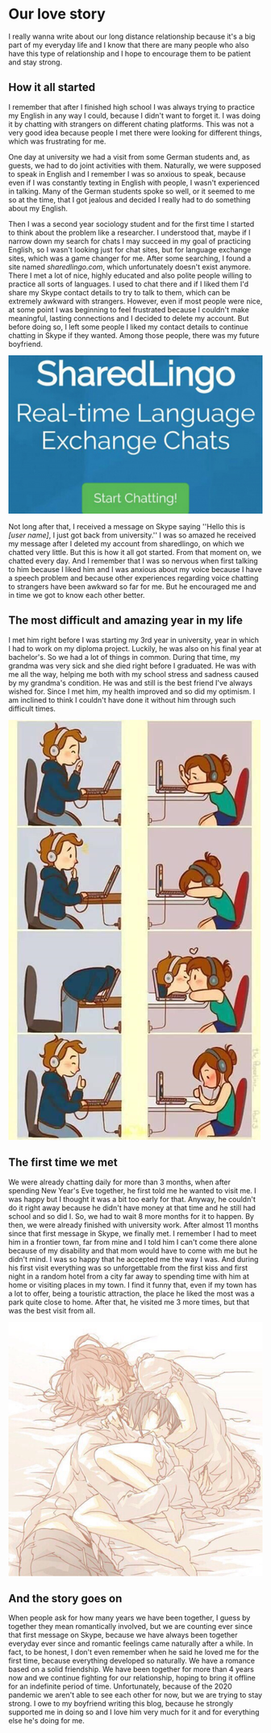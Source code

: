 # Our love story

I really wanna write about our long distance relationship because it's a big part of my everyday life and I know that there are many people who also have this type of relationship and I hope to encourage them to be patient and stay strong.

## How it all started

I remember that after I finished high school I was always trying to practice my English in any way I could, because I didn't want to forget it.
I was doing it by chatting with strangers on different chating platforms.
This was not a very good idea because people I met there were looking for different things, which was frustrating for me.

One day at university we had a visit from some German students and, as guests, we had to do joint activities with them.
Naturally, we were supposed to speak in English and I remember I was so anxious to speak, because even if I was constantly texting in English with people, I wasn't experienced in talking.
Many of the German students spoke so well, or it seemed to me so at the time, that I got jealous and decided I really had to do something about my English.

Then I was a second year sociology student and for the first time I started to think about the problem like a researcher.
I understood that, maybe if I narrow down my search for chats I may succeed in my goal of practicing English, so I wasn't looking just for chat sites, but for language exchange sites, which was a game changer for me.
After some searching, I found a site named *sharedlingo.com*, which unfortunately doesn't exist anymore.
There I met a lot of nice, highly educated and also polite people willing to practice all sorts of languages.
I used to chat there and if I liked them I'd share my Skype contact details to try to talk to them, which can be extremely awkward with strangers.
However, even if most people were nice, at some point I was beginning to feel frustrated because I couldn't make meaningful, lasting connections and I decided to delete my account.
But before doing so, I left some people I liked my contact details to continue chatting in Skype if they wanted.
Among those people, there was my future boyfriend.

![illustration](../images/illustration_sharedlingo.png)

Not long after that, I received a message on Skype saying ''Hello this is *[user name]*, I just got back from university.'' I was so amazed he received my message after I deleted my account from sharedlingo, on which we chatted very little.
But this is how it all got started.
From that moment on, we chatted every day.
And I remember that I was so nervous when first talking to him because I liked him and I was anxious about my voice because I have a speech problem and because other experiences regarding voice chatting to strangers have been awkward so far for me.
But he encouraged me and in time we got to know each other better.

## The most difficult and amazing year in my life

I met him right before I was starting my 3rd year in university, year in which I had to work on my diploma project.
Luckily, he was also on his final year at bachelor's.
So we had a lot of things in common.
During that time, my grandma was very sick and she died right before I graduated.
He was with me all the way, helping me both with my school stress and sadness caused by my grandma's condition.
He was and still is the best friend I've always wished for.
Since I met him, my health improved and so did my optimism.
I am inclined to think I couldn't have done it without him through such difficult times.

![illustration](../images/illustration_online_love.png)

## The first time we met

We were already chatting daily for more than 3 months, when after spending New Year's Eve together, he first told me he wanted to visit me.
I was happy but I thought it was a bit too early for that.
Anyway, he couldn't do it right away because he didn't have money at that time and he still had school and so did I.
So, we had to wait 8 more months for it to happen.
By then, we were already finished with university work.
After almost 11 months since that first message in Skype, we finally met.
I remember I had to meet him in a frontier town, far from mine and I told him I can't come there alone because of my disability and that mom would have to come with me but he didn't mind.
I was so happy that he accepted me the way I was.
And during his first visit everything was so unforgettable from the first kiss and first night in a random hotel from a city far away to spending time with him at home or visiting places in my town.
I find it funny that, even if my town has a lot to offer, being a touristic attraction, the place he liked the most was a park quite close to home.
After that, he visited me 3 more times, but that was the best visit from all.

![illustration](../images/illustration_hug.png)

## And the story goes on

When people ask for how many years we have been together, I guess by together they mean romantically involved, but we are counting ever since that first message on Skype, because we have always been together everyday ever since and romantic feelings came naturally after a while.
In fact, to be honest, I don't even remember when he said he loved me for the first time, because everything developed so naturally.
We have a romance based on a solid friendship.
We have been together for more than 4 years now and we continue fighting for our relationship, hoping to bring it offline for an indefinite period of time.
Unfortunately, because of the 2020 pandemic we aren't able to see each other for now, but we are trying to stay strong.
I owe to my boyfriend writing this blog, because he strongly supported me in doing so and I love him very much for it and for everything else he's doing for me.
